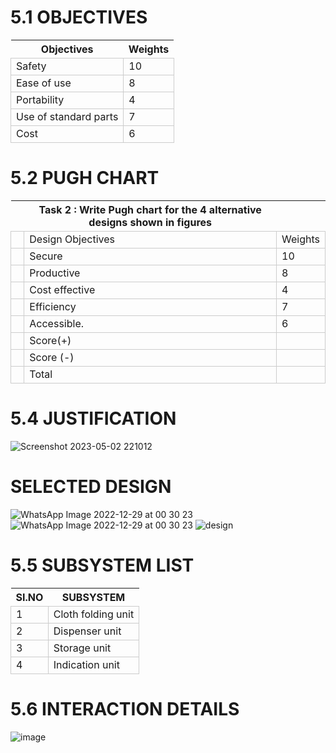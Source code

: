 # 5.1 OBJECTIVES
|Objectives| Weights|
|--------|-------|
|Safety| 10|
|Ease of use|8|
|Portability| 4|
|Use of standard parts|7|
|Cost|6|

# 5.2 PUGH CHART
<html>
<body>
<!--StartFragment--><google-sheets-html-origin><style type="text/css"><!--td {border: 1px solid #cccccc;}br {mso-data-placement:same-cell;}--></style>

  | Task 2 : Write Pugh chart for the 4 alternative designs shown in figures |  
-- | -- | --
  | Design Objectives | Weights | Design 1 | Design 2 | Design 3 | Design 4 |  
  | Secure | 10 | + | datum | ++ | + |  
  | Productive | 8 | - | datum | + | 0 |  
  | Cost effective | 4 | 0 | datum | - | - - |  
  | Efficiency | 7 | - | datum | + | + |  
  | Accessible. | 6 | ++ | datum | + | - |  
  | Score(+) |   | 22 | 0 | 41 | 17 |  
  | Score (-) |   | -15 |   | -4 | -14 |  
  | Total |   | 7 | 0 | 37 | 3 |  

<!--EndFragment-->
</body>
</html>

# 5.4 JUSTIFICATION
![Screenshot 2023-05-02 221012](https://user-images.githubusercontent.com/130532643/235731397-80433f7e-cfff-4559-9c1c-3e3cbeec5a9c.png)





# SELECTED DESIGN
![WhatsApp Image 2022-12-29 at 00 30 23](https://user-images.githubusercontent.com/119282911/209860117-4e9ba1c8-8ecf-4ff8-aae7-8dcb20b071bc.jpg)
![WhatsApp Image 2022-12-29 at 00 30 23](https://user-images.githubusercontent.com/119282911/209860162-8d10cb24-9bdc-45a2-883b-99a3c8da5e80.jpg)
![design](https://user-images.githubusercontent.com/119282911/209471888-cbb7134b-20c5-4f6c-ab8a-ff8ec01b24a4.jpg)


# 5.5 SUBSYSTEM LIST
|SI.NO| SUBSYSTEM|
|-|-------|
|1| Cloth folding unit|
|2| Dispenser unit|
|3| Storage unit|
|4| Indication unit|

# 5.6 INTERACTION DETAILS
![image](https://user-images.githubusercontent.com/119282911/209508349-67b0b7d8-7bf7-4052-9abf-445fc622851c.png)